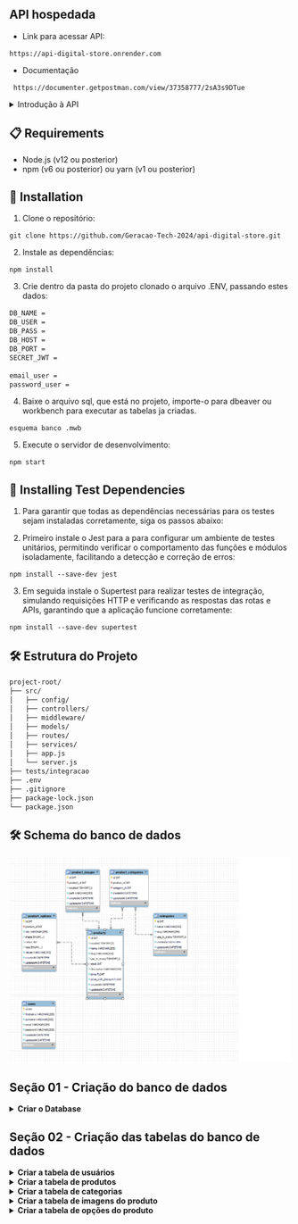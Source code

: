 ## API hospedada
- Link para acessar API:
```
https://api-digital-store.onrender.com
```

- Documentação
```
 https://documenter.getpostman.com/view/37358777/2sA3s9DTue
```

<details>
  <summary>Introdução à API</summary>

  ### Introdução à API Digital Store
  
  A **API Digital Store**, hospedada em `https://api-digital-store.onrender.com`, é uma poderosa ferramenta desenvolvida para gerenciar de forma eficiente os produtos de uma loja digital. Com ela, você pode realizar operações completas de CRUD (Create, Read, Update, Delete), acessar conteúdos específicos, e muito mais, garantindo flexibilidade e controle total sobre os dados da sua aplicação.
  
  Essa API foi desenvolvida com a colaboração de um time talentoso e dedicado, composto pelos membros **Lucas Maciel**, **Osmar Mendes**, **Marcos Levi**, **Wendell Oliveira**, e **Mateus Jairan**. Juntos, eles criaram uma solução robusta e versátil, focada em atender às necessidades tanto de desenvolvedores quanto de empresas que buscam otimizar a gestão de produtos em suas plataformas digitais.
  
  ### Funcionalidades Principais
- **CRUD Completo**: Crie, visualize, edite e exclua produtos facilmente.
- **Acesso a Conteúdos**: Recupere informações detalhadas de produtos, categorias e outros dados relevantes.
- **Integração Simples**: Uma API fácil de usar, com endpoints intuitivos, perfeita para integração em diferentes tipos de sistemas.
- **Login e Autenticação com JWT**: Garanta a segurança da sua aplicação com um sistema robusto de login e autenticação utilizando JSON Web Tokens (JWT), protegendo o acesso aos dados e operações críticas.

  
</details>






## 📋 Requirements

- Node.js (v12 ou posterior)
- npm (v6 ou posterior) ou yarn (v1 ou posterior)

## 🔧 Installation

1. Clone o repositório:

```
git clone https://github.com/Geracao-Tech-2024/api-digital-store.git
```

2. Instale as dependências:

```
npm install

```

3. Crie dentro da pasta do projeto clonado o arquivo .ENV, passando estes dados:

```
DB_NAME = 
DB_USER = 
DB_PASS = 
DB_HOST = 
DB_PORT = 
SECRET_JWT = 

email_user = 
password_user = 
```

4. Baixe o arquivo sql, que está no projeto, importe-o para dbeaver ou workbench para executar as tabelas ja criadas.

```
esquema banco .mwb
```


5. Execute o servidor de desenvolvimento:

```
npm start
```
## 🔧 Installing Test Dependencies

1. Para garantir que todas as dependências necessárias para os testes sejam instaladas corretamente, siga os passos abaixo:

2. Primeiro instale o Jest para a para configurar um ambiente de testes unitários, permitindo verificar o comportamento das funções e módulos isoladamente, facilitando a detecção e correção de erros: 

```
npm install --save-dev jest

```
3. Em seguida instale o Supertest para realizar testes de integração, simulando requisições HTTP e verificando as respostas das rotas e APIs, garantindo que a aplicação funcione corretamente:

```
npm install --save-dev supertest

```


## 🛠️  Estrutura do Projeto

```
project-root/
├── src/
│   ├── config/
│   ├── controllers/
│   ├── middleware/
│   ├── models/
│   ├── routes/
│   ├── services/
│   ├── app.js
│   └── server.js
├── tests/integracao
├── .env
├── .gitignore
├── package-lock.json
└── package.json

```
## 🛠️  Schema do banco de dados

![image](schema.png)

## Seção 01 - Criação do banco de dados

<details>
   <summary><strong>Criar o Database</strong></summary><br>

Criar o banco de dados:

```
CREATE DATABASE railway
```



       
</details>

## Seção 02 - Criação das tabelas do banco de dados

<details>
   <summary><strong>Criar a tabela de usuários</strong></summary><br>

Criar a tabela de usuários no banco de dados utilizando o Sequelize ORM. A tabela contém as colunas a seguir:

- **id**: Coluna do tipo INTEGER 
- **firstname**: Coluna do tipo STRING 
- **surname**: Coluna do tipo STRING 
- **email**: Coluna do tipo STRING 
- **password**: Coluna do tipo STRING

  -- railway.users definition


  ```
   CREATE TABLE users (
     id int NOT NULL AUTO_INCREMENT,
     firstname varchar(255) NOT NULL,
     surname varchar(255) NOT NULL,
     email varchar(255) NOT NULL,
     password varchar(255) NOT NULL,
     createdAt datetime NOT NULL,
     updatedAt datetime NOT NULL,
     PRIMARY KEY (id),
     UNIQUE KEY email (email),
     UNIQUE KEY email_2 (email),
     UNIQUE KEY email_3 (email),
     UNIQUE KEY email_4 (email),
     UNIQUE KEY email_5 (email),
     UNIQUE KEY email_6 (email),
     UNIQUE KEY email_7 (email),
     UNIQUE KEY email_8 (email),
     UNIQUE KEY email_9 (email),
     UNIQUE KEY email_10 (email),
   ) ENGINE=InnoDB AUTO_INCREMENT=46 DEFAULT CHARSET=utf8mb4 COLLATE=utf8mb4_0900_ai_ci;
   ```


</details>

<details>
  <summary><strong>Criar a tabela de produtos</strong></summary><br>

 Criar a tabela de produtos no banco de dados utilizando o Sequelize ORM. A tabela contém as colunas a seguir:

- **id**: Coluna do tipo INTEGER 
- **enabled**: Coluna do tipo BOOLEAN 
- **name**: Coluna do tipo STRING 
- **slug**: Coluna do tipo STRING 
- **use_in_menu**: Coluna do tipo BOOLEAN 
- **stock**: Coluna do tipo INTEGER 
- **description**: Coluna do tipo STRING 
- **price**: Coluna do tipo FLOAT 
- **price_with_discount**: Coluna do tipo FLOAT

 -- railway.products definition
  ```
  

   CREATE TABLE products (
     id int NOT NULL AUTO_INCREMENT,
     enabled tinyint(1) DEFAULT '0',
     name varchar(255) NOT NULL,
     slug varchar(255) NOT NULL,
     use_in_menu tinyint(1) DEFAULT '0',
     stock int DEFAULT '0',
     description varchar(255) DEFAULT NULL,
     price float NOT NULL,
     price_with_discount float NOT NULL,
     createdAt datetime NOT NULL,
     updatedAt datetime NOT NULL,
     PRIMARY KEY (id)
   ) ENGINE=InnoDB AUTO_INCREMENT=17 DEFAULT CHARSET=utf8mb4 COLLATE=utf8mb4_0900_ai_ci;
   ```

</details>

<details>
  <summary><strong> Criar a tabela de categorias</strong></summary><br>

 Criar a tabela de categorias no banco de dados utilizando o Sequelize ORM. A tabela deve conter as colunas a seguir:

- **id**: Coluna do tipo INTEGER 
- **name**: Coluna do tipo STRING 
- **slug**: Coluna do tipo STRING
- **use_in_menu**: Coluna do tipo BOOLEAN

-- railway.categories definition

   ```
   CREATE TABLE categories (
     id int NOT NULL AUTO_INCREMENT,
     name varchar(255) NOT NULL,
     slug varchar(255) NOT NULL,
     use_in_menu tinyint(1) DEFAULT '0',
     createdAt datetime NOT NULL,
     updatedAt datetime NOT NULL,
     PRIMARY KEY (id)
   ) ENGINE=InnoDB AUTO_INCREMENT=49 DEFAULT CHARSET=utf8mb4 COLLATE=utf8mb4_0900_ai_ci;
   
   ```

</details>

<details>
  <summary><strong>Criar a tabela de imagens do produto</strong></summary><br>
   
Criar a tabela de imagens dos produtos no banco de dados utilizando o Sequelize ORM. A tabela deve conter as colunas a seguir:

- **id**: Coluna do tipo INTEGER 
- **product_id**: Coluna do tipo INTEGER 
- **enabled**: Coluna do tipo BOOLEAN 
- **path**: Coluna do tipo STRING

  -- railway.product_images definition

     ```
      CREATE TABLE product_images (
     id int NOT NULL AUTO_INCREMENT,
     product_id int NOT NULL,
     enabled tinyint(1) DEFAULT '0',
     path varchar(255) NOT NULL,
     createdAt datetime NOT NULL,
     updatedAt datetime NOT NULL,
     PRIMARY KEY (id),
     KEY product_id (product_id),
     CONSTRAINT product_images_ibfk_1 FOREIGN KEY (product_id) REFERENCES products (id) ON UPDATE CASCADE
   ) ENGINE=InnoDB AUTO_INCREMENT=50 DEFAULT CHARSET=utf8mb4 COLLATE=utf8mb4_0900_ai_ci;

   ```
</details>

<details>
  <summary><strong>Criar a tabela de opções do produto</strong></summary><br>

Criar a tabela de opções do produto no banco de dados utilizando o Sequelize ORM. A tabela deve conter as colunas a seguir:

- **id**: Coluna do tipo INTEGER 
- **product_id**: Coluna do tipo INTEGER 
- **title**: Coluna do tipo STRING 
- **shape**: Coluna do tipo ENUM 
- **radius**: Coluna do tipo INTEGER 
- **type**: Coluna do tipo ENUM 
- **values**: Coluna do tipo STRING

  -- railway.product_options definition

     ```
      CREATE TABLE product_options (
     id int NOT NULL AUTO_INCREMENT,
     product_id int NOT NULL,
     title varchar(255) NOT NULL,
     shape enum('square','circle') DEFAULT 'square',
     radius int DEFAULT '0',
     type enum('text','color') DEFAULT 'text',
     values varchar(255) NOT NULL,
     createdAt datetime NOT NULL,
     updatedAt datetime NOT NULL,
     PRIMARY KEY (id),
     KEY product_id (product_id),
     CONSTRAINT product_options_ibfk_1 FOREIGN KEY (product_id) REFERENCES products (id) ON UPDATE CASCADE
   ) ENGINE=InnoDB AUTO_INCREMENT=30 DEFAULT CHARSET=utf8mb4 COLLATE=utf8mb4_0900_ai_ci;
   ```


</details>
